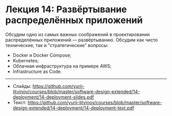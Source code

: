 # Лекция 14: Развёртывание распределённых приложений

Обсудим одно из самых важных соображений в проектировании распределённых приложений — развёртыванию. Обсудим как чисто технические, так и "стратегические" вопросы:

- Docker и Docker Compose;
- Kubernetes;
- Облачная инфраструктура на примере AWS;
- Infrastructure as Code.

---

- Слайды: https://github.com/yurii-litvinov/courses/blob/master/software-design-extended/14-deployment/14-deployment-slides.pdf
- Текст: https://github.com/yurii-litvinov/courses/blob/master/software-design-extended/14-deployment/14-deployment-text.pdf